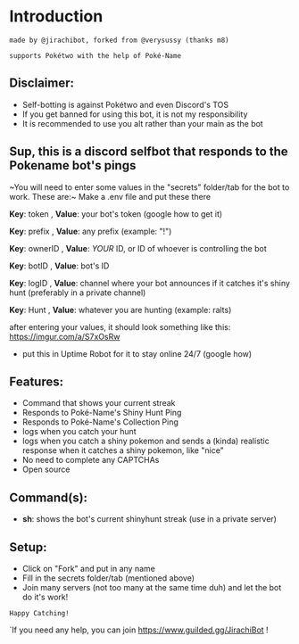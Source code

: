 # **Introduction**

`made by @jirachibot, forked from @verysussy (thanks m8)`

`supports Pokétwo with the help of Poké-Name`

## Disclaimer:
- Self-botting is against Pokétwo and even Discord's TOS
- If you get banned for using this bot, it is not my responsibility
- It is recommended to use you alt rather than your main as the bot

## Sup, this is a discord selfbot that responds to the Pokename bot's pings
~You will need to enter some values in the "secrets" folder/tab for the bot to work. These are:~
Make a .env file and put these there

**Key**: token , **Value**: your bot's token (google how to get it)

**Key**: prefix , **Value**: any prefix (example: "!")

**Key**: ownerID , **Value**: *YOUR* ID, or ID of whoever is controlling the bot

**Key**: botID , **Value**: bot's ID

**Key**: logID , **Value**: channel where your bot announces if it catches it's shiny hunt (preferably in a private channel)

**Key**: Hunt , **Value**: whatever you are hunting (example: ralts)


after entering your values, it should look something like this: https://imgur.com/a/S7xOsRw 

 - put this in Uptime Robot for it to stay online 24/7 (google how)

## Features:

- Command that shows your current streak
- Responds to Poké-Name's Shiny Hunt Ping
- Responds to Poké-Name's Collection Ping
- logs when you catch your hunt
- logs when you catch a shiny pokemon and sends a (kinda) realistic response when it catches a shiny pokemon, like "nice"
- No need to complete any CAPTCHAs
- Open source

## Command(s):

- **sh**: shows the bot's current shinyhunt streak (use in a private server)

## Setup:

- Click on "Fork" and put in any name
- Fill in the secrets folder/tab (mentioned above)
- Join many servers (not too many at the same time duh) and let the bot do it's work!

`Happy Catching!`

`If you need any help, you can join https://www.guilded.gg/JirachiBot !
